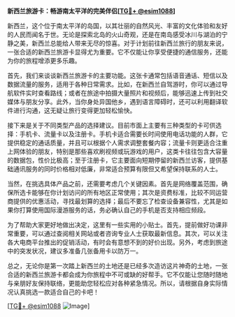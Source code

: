 **新西兰旅游卡：畅游南太平洋的完美伴侣[[TG💪+ @esim1088](https://t.me/s/esim1088)]**

新西兰，这个位于南太平洋的岛国，以其壮丽的自然风光、丰富的文化体验和友好的人民而闻名于世。无论是探索北岛的火山奇观，还是在南岛感受冰川与湖泊的宁静之美，新西兰总能给人带来无尽的惊喜。对于计划前往新西兰旅行的朋友来说，一张合适的新西兰旅游卡显得尤为重要。它不仅能让你享受便捷的通信服务，还能为你的旅程增添更多乐趣。

首先，我们来谈谈新西兰旅游卡的主要功能。这张卡通常包括语音通话、短信以及数据流量的服务，适用于各种日常需求。比如，在新西兰自驾游时，你可以通过导航软件实时查看路线；或者在旅途中拍摄大量照片和视频后，能够迅速上传到社交媒体与朋友分享。此外，当你身处异国他乡，遇到语言障碍时，还可以利用翻译软件进行沟通，这无疑让旅行变得更加轻松愉快。

接下来是关于不同类型产品的选择建议。目前市面上主要有三种类型的卡可供选择：手机卡、流量卡以及注册卡。手机卡适合需要长时间使用电话功能的人群，它提供稳定的通话质量，并且可以根据个人需求调整套餐内容；流量卡则更适合注重上网体验的朋友，特别是那些喜欢刷视频或玩游戏的用户，这类卡往往包含大容量的数据包，性价比极高；至于注册卡，它主要面向短期停留的新西兰访客，提供基础通讯服务的同时价格相对低廉，非常适合预算有限但又希望保持联系的人士。

当然，在挑选具体产品之前，还需要考虑几个关键因素。首先是网络覆盖范围，确保所选卡能够在你计划访问的所有地区正常使用；其次是资费标准，比较不同运营商提供的优惠活动，寻找最划算的选择；最后不要忘了检查设备兼容性，尤其是如果你打算使用国际漫游服务的话，务必确认自己的手机是否支持相应频段。

为了帮助大家更好地做出决定，这里有一些实用的小贴士。首先，提前做好功课非常重要，可以通过查阅相关网站或者咨询专业人士获取最新信息。其次，可以关注各大电商平台推出的促销活动，有时会有意想不到的好价出现。另外，考虑到旅途中的突发状况，建议多准备几张备用卡以防万一。

总之，无论你是第一次踏上新西兰的土地还是已经多次造访这片神奇的土地，一张合适的新西兰旅游卡都会成为你旅程中不可或缺的好帮手。它不仅能让您随时随地与亲朋好友保持联络，更能助您轻松应对各种紧急情况。所以，请根据自身实际情况认真挑选一款适合自己的卡吧！

[[TG💪+ @esim1088](https://t.me/s/esim1088) ![Image](https://i.postimg.cc/4NQfJmqS/Snipaste-2025-05-13-00-14-12.png)]
